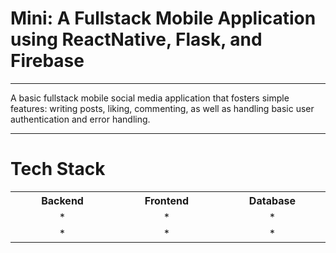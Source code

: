 # Mini: A Fullstack Mobile Application using ReactNative, Flask, and Firebase

---

A basic fullstack mobile social media application that fosters simple features: writing posts, liking, commenting, as well as handling basic user authentication and error handling.

---

# Tech Stack

<table align="center">
  <th align="center" width="300"> Backend </th>
  <th align="center" width="300"> Frontend </th>
  <th align="center" width="300"> Database </th>
    <tr align="center">
    <td width="300"> * </td>
    <td width="300"> * </td>
    <td width="300"> * </td>
  </tr>
    <tr align="center">
    <td width="300"> * </td>
    <td width="300"> * </td>
    <td width="300"> * </td>
  </tr>
</table>
